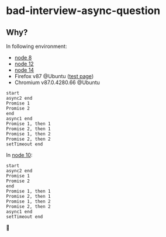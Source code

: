 # bad-interview-async-question

## Why?

In following environment:

- [node 8](https://github.com/FlandreDaisuki/bad-interview-async-question/runs/2067474756?check_suite_focus=true#step:4:4)
- [node 12](https://github.com/FlandreDaisuki/bad-interview-async-question/runs/2067475056?check_suite_focus=true#step:4:4)
- [node 14](https://github.com/FlandreDaisuki/bad-interview-async-question/runs/2067475165?check_suite_focus=true#step:4:4)
- Firefox v87 @Ubuntu ([test page](https://flandredaisuki.github.io/bad-interview-async-question/))
- Chromium v87.0.4280.66 @Ubuntu

```text=4
start
async2 end
Promise 1
Promise 2
end
async1 end
Promise 1, then 1
Promise 2, then 1
Promise 1, then 2
Promise 2, then 2
setTimeout end
```

In [node 10](https://github.com/FlandreDaisuki/bad-interview-async-question/runs/2067474944?check_suite_focus=true#step:4:4):

```text=4
start
async2 end
Promise 1
Promise 2
end
Promise 1, then 1
Promise 2, then 1
Promise 1, then 2
Promise 2, then 2
async1 end
setTimeout end
```

:zany_face:
